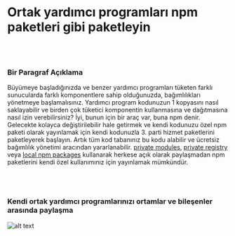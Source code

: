 # Ortak yardımcı programları npm paketleri gibi paketleyin

<br/><br/>

### Bir Paragraf Açıklama

Büyümeye başladığınızda ve benzer yardımcı programları tüketen farklı sunucularda farklı komponentlere sahip olduğunuzda, bağımlılıkları yönetmeye başlamalısınız. Yardımcı program kodunuzun 1 kopyasını nasıl saklayabilir ve birden çok tüketici komponentin kullanmasına ve dağıtmasına nasıl izin verebilirsiniz? İyi, bunun için bir araç var, buna npm denir. Gelecekte kolayca değiştirilebilir hale getirmek ve kendi kodunuzu özel npm paketi olarak yayınlamak için kendi kodunuzla 3. parti hizmet paketlerini paketleyerek başlayın. Artık tüm kod tabanınız bu kodu alabilir ve ücretsiz bağımlılık yönetimi aracından yararlanabilir.  [private modules](https://docs.npmjs.com/private-modules/intro), [private registry](https://npme.npmjs.com/docs/tutorials/npm-enterprise-with-nexus.html) veya [local npm packages](https://medium.com/@arnaudrinquin/build-modular-application-with-npm-local-modules-dfc5ff047bcc) kullanarak herkese açık olarak paylaşmadan npm paketlerini kendi özel kullanımınız için yayınlamak mümkündür.

<br/><br/>

### Kendi ortak yardımcı programlarınızı ortamlar ve bileşenler arasında paylaşma

![alt text](https://github.com/i0natan/nodebestpractices/blob/master/assets/images/Privatenpm.png "Komponentlere göre çözüm yapılandırma")

